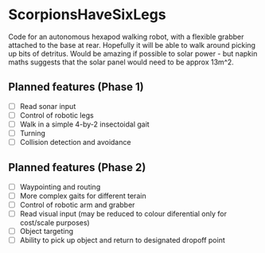 # ScorpionsHaveSixLegs
Code for an autonomous hexapod walking robot, with a flexible grabber attached to the base at rear. Hopefully it will be able to walk around picking up bits of detritus. Would be amazing if possible to solar power - but napkin maths suggests that the solar panel would need to be approx 13m^2.

## Planned features (Phase 1)
- [ ] Read sonar input
- [ ] Control of robotic legs
- [ ] Walk in a simple 4-by-2 insectoidal gait
- [ ] Turning
- [ ] Collision detection and avoidance

## Planned features (Phase 2)
- [ ] Waypointing and routing
- [ ] More complex gaits for different terain
- [ ] Control of robotic arm and grabber
- [ ] Read visual input (may be reduced to colour diferential only for cost/scale purposes)
- [ ] Object targeting
- [ ] Ability to pick up object and return to designated dropoff point
